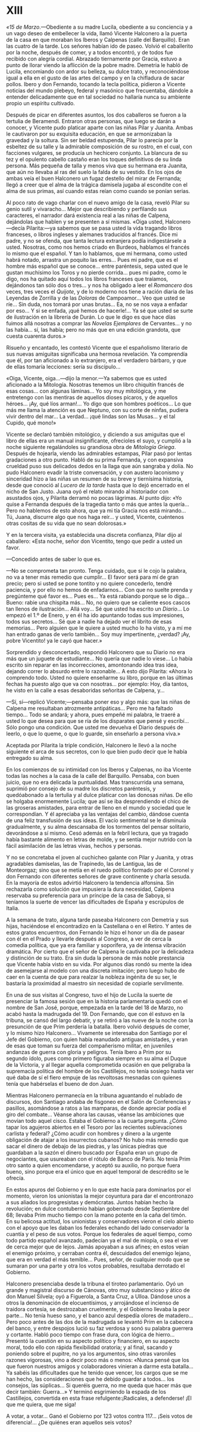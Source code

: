 # XIII

*«15 de Marzo*.—Obediente a su madre Lucila, obediente a su conciencia y a un
vago deseo de embellecer la vida, llamó Vicente Halconero a la puerta de la
casa en que moraban los Iberos y Calpenas (calle del Barquillo). Eran las
cuatro de la tarde. Los señores habían ido de paseo. Volvió el caballerito por
la noche, después de comer, y a todos encontró, y de todos fue recibido con
alegría cordial. Abrazado tiernamente por Gracia, estuvo a punto de llorar
viendo la aflicción de la pobre madre. Demetria le habló de Lucila, encomiando
con ardor su belleza, su dulce trato, y reconociéndose igual a ella en el gusto
de las artes del campo y en la chifladura de sacar pollos. Ibero y don
Fernando, tocando la tecla política, pidieron a Vicente noticias del mundo
plebeyo, federal y masónico que frecuentaba, dándole a entender delicadamente
que en tal sociedad no hallaría nunca su ambiente propio un espíritu cultivado.

Después de picar en diferentes asuntos, los dos caballeros se fueron a la
tertulia de Beramendi. Entraron otras personas, que luego se darán a conocer,
y Vicente pudo platicar aparte con las niñas Pilar y Juanita. Ambas le
cautivaron por su exquisita educación, en que se armonizaban la gravedad y la
soltura. Sin ser beldad estupenda, Pilar lo parecía por la esbeltez de su talle
y la admirable composición de su rostro, en el cual, con facciones vulgares, se
producía un hechicero conjunto. La blancura de su tez y el opulento cabello
castaño eran los toques definitivos de su linda persona. Más pequeña de talla
y menos viva que su hermana era Juanita, que aún no llevaba al ras del suelo la
falda de su vestido. En los ojos de ambas veía el buen Halconero un fugaz
destello del mirar de Fernanda; llegó a creer que el alma de la trágica
damisela jugaba al escondite con el alma de sus primas, así cuando estas reían
como cuando se ponían serias.

Al poco rato de vago charlar con el nuevo amigo de la casa, reveló Pilar su
genio sutil y vivaracho... Mejor que describiendo y perfilando sus caracteres,
el narrador dará existencia real a las niñas de Calpena, dejándolas que hablen
y se presenten a sí mismas. «Oiga usted, Halconero—decía Pilarita:—ya sabemos
que se pasa usted la vida tragando libros franceses, o libros ingleses
y alemanes traducidos al francés. Dice mi padre, y no se ofenda, que tanta
lectura extranjera podía indigestársele a usted. Nosotras, como nos hemos
criado en Burdeos, hablamos el francés lo mismo que el español. Y tan lo
hablamos, que mi hermana, como usted habrá notado, arrastra un poquito las
erres... Pues mi padre, que es el hombre más español que se conoce... entre
paréntesis, sepa usted que le gustan muchísimo los Toros y no pierde corrida...
pues mi padre, como le digo, nos ha quitado aquí todos los libros franceses que
traíamos, dejándonos tan sólo dos o tres... y nos ha obligado a leer el
*Romancero* dos veces, tres veces el *Quijote*, y de lo moderno nos tiene
a ración diaria de las Leyendas de Zorrilla y de las *Doloras* de Campoamor...
Veo que usted se ríe... Sin duda, nos tomará por unas brutas... Ea, no se nos
vaya a enfadar por eso... Y si se enfada, ¡qué hemos de hacerle!... Ya sé que
usted se surte de ilustración en la librería de Durán. Lo que le digo es que
hace días fuimos allá nosotras a comprar las *Novelas Ejemplares* de
Cervantes... y no las había... sí, las había; pero no más que en una edición
grandota, que cuesta cuarenta duros.»

Risueño y encantado, les contestó Vicente que el españolismo literario de sus
nuevas amiguitas significaba una hermosa revelación. Ya comprendía que él, por
tan aficionado a lo extranjero, era el verdadero bárbaro, y que de ellas
tomaría lecciones: sería su discípulo...

«Oiga, Vicente, oiga...—dijo la menor.—Ya sabemos que es usted aficionado a la
Mitología. Nosotras tenemos un libro chiquitín francés de esas cosas... con
algunas láminas... Yo soy muy mitológica, y me entretengo con las mentiras de
aquellos dioses pícaros, y de aquellos héroes... ¡Ay, qué líos arman!... Yo
digo que son hombres poéticos... Lo que más me llama la atención es que
Neptuno, con su corte de ninfas, pudiera vivir dentro del mar... La verdad...
¡qué lindas son las Musas... y el tal Cupido, qué mono!»

Vicente se declaró también mitológico, y diciendo a sus amiguitas que el libro
de ellas era un manual insignificante, ofrecioles el suyo, y cumplió a la noche
siguiente regalándoles su grandiosa obra de *Mitología Griega*. Después de
hojearla, viendo las admirables estampas, Pilar pasó por lentas gradaciones
a otro punto. Habló de su prima Fernanda, y con expansiva crueldad puso sus
delicados dedos en la llaga que aún sangraba y dolía. No pudo Halconero evadir
la triste conversación, y con austero laconismo y sinceridad hizo a las niñas
un resumen de su breve y tiernísima historia, desde que conoció al *Lucero de
la tarde* hasta que lo dejó encerrado en el nicho de San Justo.  Juana oyó el
relato mirando al historiador con asustados ojos, y Pilarita derramó no pocas
lágrimas. Al punto dijo: «Yo quise a Fernanda después de la tragedia tanto
o más que antes la quería... Pero no hablemos de esto ahora, que ya mi tía
Gracia nos está mirando... Tú, Juana, discurre algo que nos haga reír...
y usted, Vicente, cuéntenos otras cositas de su vida que no sean dolorosas.»

Y en la tercera visita, ya establecida una discreta confianza, Pilar dijo al
caballero: «Esta noche, señor don Vicentito, tengo que pedir a usted un favor.

—Concedido antes de saber lo que es.

—No se comprometa tan pronto. Tenga cuidado, que si le cojo la palabra, no va
a tener más remedio que cumplir... El favor será para mí de gran precio; pero
si usted se pone tontito y no quiere concederlo, tendré paciencia, y por ello
no hemos de enfadarnos... Con que no suelte prenda y pregúnteme qué favor es...
Pues es... Ya está rabiando porque se lo diga... Bueno: rabie una chispita
más... No, no quiero que se caliente esos cascos tan llenos de ilustración...
Allá voy... Sé que usted ha escrito un *Diario*... Lo empezó el 1.º de Enero,
y en él ha ido apuntando todas sus impresiones, todos sus secretos... Sé que
a nadie ha dejado ver el librito de esas memorias... Pero alguien que le quiere
a usted mucho lo ha visto, y a mí me han entrado ganas de verlo también... Soy
muy impertinente, ¿verdad? ¡Ay, pobre Vicentito! ya le cayó que hacer.»

Sorprendido y desconcertado, respondió Halconero que su Diario no era más
que un juguete de estudiante... No quería que nadie lo viese... Lo había
escrito sin reparar en las incorrecciones, amontonando idea tras idea, dejando
correr lo absurdo entre lo razonable... A esto dijo Pilarita: «Ahora lo
comprendo todo. Usted no quiere enseñarme su libro, porque en las últimas
fechas ha puesto algo que va con nosotras... por ejemplo: Hoy, día tantos,
he visto en la calle a esas desaboridas señoritas de Calpena, y...

—Sí, sí—replicó Vicente;—pensaba poner eso y algo más: que las
niñas de Calpena me resultaban atrozmente antipáticas... Pero me ha
faltado tiempo...  Todo se andará; y ahora, pues empeñé mi palabra,
le traeré a usted lo que desea para que se ría de los disparates que
pensé y escribí... Sólo pongo una condición. Que usted me devuelva el
Diario después de leerlo, o que lo queme, o que lo guarde, sin enseñarlo
a persona viva.»

Aceptada por Pilarita la triple condición, Halconero le llevó a la noche
siguiente el arca de sus secretos, con lo que bien pudo decir que le había
entregado su alma.

En los comienzos de su intimidad con los Iberos y Calpenas, no iba Vicente
todas las noches a la casa de la calle del Barquillo. Pensaba, con buen juicio,
que no era delicada la puntualidad. Mas transcurrida una semana, suprimió por
consejo de su madre los discretos paréntesis, y quedóabonado a la tertulia
y al dulce platicar con las donosas niñas. De ello se holgaba enormemente
Lucila; que así se iba desprendiendo el chico de las groseras amistades, para
entrar de lleno en el mundo y sociedad que le correspondían. Y él apreciaba
ya las ventajas del cambio, dándose cuenta de una feliz transfusión de
sus ideas. El vacío sentimental se le disminuía gradualmente, y su alma
descansaba de los tormentos del pensar solitario, devorándose a sí mismo.
Cesó además en la febril lectura, que ya tragado había bastante alimento
en letras de molde, y se sentía mejor nutrido con la fácil asimilación
de las letras vivas, hechos y personas.

Y no se concretaba el joven al cuchicheo galante con Pilar y Juanita, y otras
agradables damiselas, las de Trapinedo, las de Lantigua, las de Monteorgaz;
sino que se metía en el ruedo político formado por el Coronel y don Fernando
con diferentes señores de grave continente y charla sesuda. En la mayoría
de estos advirtió Halconero la tendencia alfonsina. Sin rechazarla como
solución que impusiera la dura necesidad, Calpena reservaba su preferencia
para un príncipe de la casa de Saboya, si teníamos la suerte de vencer
las dificultades de España y escrúpulos de Italia.

A la semana de trato, alguna tarde paseaba Halconero con Demetria y sus hijas,
haciéndose el encontradizo en la Castellana o en el Retiro. Y antes de estos
gratos encuentros, don Fernando le hizo el honor un día de pasear con él en
el Prado y llevarle después al Congreso, a ver de cerca la comedia política,
que ya era familiar y soporífera, ya de intensa vibración dramática.
Por cierto que el señor de Calpena le cautivaba por la delicadeza y
distinción de su trato. Era sin duda la persona de más noble prestancia
que Vicente había visto en su vida. Por algunos días rondó su mente la
idea de asemejarse al modelo con una discreta imitación; pero luego hubo
de caer en la cuenta de que para realzar la nobleza ingénita de su ser,
le bastaría la proximidad al maestro sin necesidad de copiarle servilmente.

En una de sus visitas al Congreso, tuvo el hijo de Lucila la suerte de
presenciar la famosa sesión que en la historia parlamentaria quedó con
el nombre de San José, porque, empezada en la tarde del 18 de Marzo, no
acabó hasta la madrugada del 19. Don Fernando, que con él estuvo en la
tribuna, se cansó del largo debatir, y se retiró a las nueve de la noche
con la presunción de que Prim perdería la batalla. Ibero volvió después
de comer, y lo mismo hizo Halconero... Vivamente se interesaba don Santiago
por el Jefe del Gobierno, con quien había reanudado antiguas amistades,
y eran de esas que toman su fuerza del compañerismo militar, en juveniles
andanzas de guerra con gloria y peligros. Tenía Ibero a Prim por su segundo
ídolo, pues como primero figuraba siempre en su alma el Duque de la Victoria,
y al llegar aquella comprometida ocasión en que peligraba la supremacía
política del hombre de los Castillejos, no tenía sosiego hasta ver qué
daba de sí el fiero empuje de las revoltosas mesnadas con quienes tenía
que habérselas el bueno de don Juan.

Mientras Halconero permanecía en la tribuna aguantando el nublado de
discursos, don Santiago andaba de fisgoneo en el Salón de Conferencias y
pasillos, asomándose a ratos a las mamparas, de donde apreciar podía el giro
del combate... Véanse ahora las causas, véanse las ambiciones que movían
todo aquel cisco. Estaba el Gobierno a la cuarta pregunta. ¿Cómo tapar
los agujeros abiertos en el Tesoro por las recientes sublevaciones carlista
y federal? ¿Cómo acudir con hombres y dinero a la urgente obligación de
atajar a los insurrectos cubanos? No hubo más remedio que sacar el dinero
de debajo de las piedras, y las únicas piedras que guardaban a la sazón el
dinero buscado por España eran un grupo de negociantes, que usureaban con el
rótulo de Banco de París. No tenía Prim otro santo a quien encomendarse,
y aceptó su auxilio, no porque fuera bueno, sino porque era el único que
en aquel temporal de descrédito se le ofrecía.

En estos apuros del Gobierno y en lo que este hacía para dominarlos por el
momento, vieron los unionistas la mejor coyuntura para dar el encontronazo
a sus aliados los progresistas y demócratas. Juntos habían hecho la
revolución; en dulce contubernio habían gobernado desde Septiembre del 68;
llevaba Prim mucho tiempo con la mano potente en la caña del timón. En su
belicosa actitud, los unionistas y conservadores vieron el cielo abierto
con el apoyo que les daban los federales echando del lado conservador la
cuantía y el peso de sus votos. Porque los federales de aquel tiempo, como
todo partido español avanzado, padecían ya el mal de miopía, o sea el ver
de cerca mejor que de lejos. Jamás apoyaban a sus afines; en estos veían el
enemigo próximo, y cerraban contra él, descuidados del enemigo lejano, que
era en verdad el más temible... Pues, señor, de cualquier modo que se sumaran
por una parte y otra los votos probables, resultaba derrotado el Gobierno.

Halconero presenciaba desde la tribuna el tiroteo parlamentario. Oyó un
grande y magistral discurso de Cánovas, otro muy substancioso y ático de
don Manuel Silvela; oyó a Figuerola, a Santa Cruz, a Ulloa. Dándose unos
a otros la denominación de elocuentísimos, y arrojándose el incienso
de traidora cortesía, se destrozaban cruelmente, y el Gobierno llevaba
la peor parte... No tenía hueso sano, y el banco azul despedía olores de
matadero... Pero poco antes de las dos de la madrugada se levantó Prim en
la cabecera del banco, y entre despojos lució su faz verdosa y sonó su
palabra guerrera y cortante.  Habló poco tiempo con frase dura, con lógica
de hierro... Presentó la cuestión en su aspecto político y financiero,
en su aspecto moral, todo ello con rápida flexibilidad oratoria; y al final,
sacando y poniendo sobre el pupitre, no ya los argumentos, sino otras varoniles
razones vigorosas, vino a decir poco más o menos: «Nunca pensé que los que
fueron nuestros amigos y colaboradores vinieran a darme esta batalla... Ya
sabéis las dificultades que he tenido que vencer, los cargos que se me han
hecho, las consideraciones que he debido guardar a todos... los consejos,
las súplicas... Si queréis guerra, no me queda que hacer más que decir
también: Guerra...» Y terminó esgrimiendo la espada de los Castillejos,
convertida en esta frase refulgente:¡Radicales, a defenderse! ¡El que me
quiera, que me siga!

A votar, a votar... Ganó el Gobierno por 123 votos contra 117... ¡Seis
votos de diferencia!... ¿De quiénes eran aquellos seis votos?


